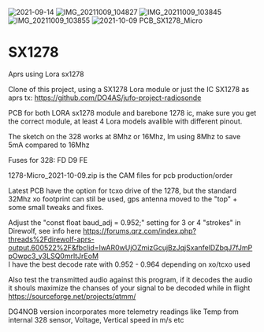 
![2021-09-14](https://user-images.githubusercontent.com/9722781/133297728-5d1a6935-718c-42a2-8ce1-6959e1012b03.jpg)
![IMG_20211009_104827](https://user-images.githubusercontent.com/9722781/136651467-f8c7f292-17d4-425b-af63-6b4528d9850e.jpg)
![IMG_20211009_103845](https://user-images.githubusercontent.com/9722781/136651468-285830e9-37b0-4a31-923c-8c0b020c9f74.jpg)
![IMG_20211009_103855](https://user-images.githubusercontent.com/9722781/136651470-6fefe74c-c7fe-49d6-b26a-85049be431f5.jpg)
![2021-10-09 PCB_SX1278_Micro](https://user-images.githubusercontent.com/9722781/136651522-ede4b76a-fefe-42e4-91b5-9781e72c554d.png)

# SX1278
Aprs using Lora sx1278

Clone of this project, using a SX1278 Lora module or just the IC SX1278 as aprs tx: https://github.com/DO4AS/jufo-project-radiosonde

PCB for both LORA sx1278 module and barebone 1278 ic, make sure you get the correct module, at least 4 Lora models avalible with different pinout.

The sketch on the 328 works at 8Mhz or 16Mhz, Im using 8Mhz to save 5mA compared to 16Mhz

Fuses for 328: FD D9 FE

1278-Micro_2021-10-09.zip is the CAM files for pcb production/order

Latest PCB have the option for tcxo drive of the 1278, but the standard 32Mhz xo footprint can stil be used, gps antenna moved to the "top" + some small tweaks and fixes.

Adjust the "const float baud_adj = 0.952;" setting for 3 or 4 "strokes" in Direwolf, see info here https://forums.qrz.com/index.php?threads%2Fdirewolf-aprs-output.600522%2F&fbclid=IwAR0wUjOZmizGcujBzJqjSxanfelDZbqJ7fJmPpOwpc3_y3LSQ0mrltJrEoM   
I have the best decode rate with 0.952 - 0.964 depending on xo/tcxo used

Also test the transmitted audio against this program, if it decodes the audio it shouls maximize the chanses of your signal to be decoded while in flight
https://sourceforge.net/projects/qtmm/

DG4NOB version incorporates more telemetry readings like Temp from internal 328 sensor, Voltage, Vertical speed in m/s etc
